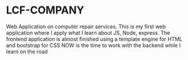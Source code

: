 # LCF-COMPANY
Web Application on computer repair services.
This is my first web application where I apply what I learn about JS, Node, express.
The frontend application is almost finished using a template engine for HTML and bootstrap for CSS
NOW is the time to work with the backend while I learn on the road

